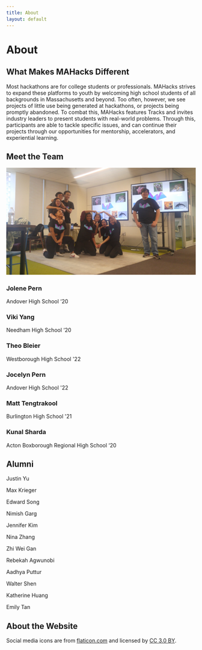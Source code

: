```yaml
---
title: About
layout: default
---
```


# About

## What Makes MAHacks Different

Most hackathons are for college students or professionals. MAHacks strives to expand these platforms to youth by welcoming high school students of all backgrounds in Massachusetts and beyond. Too often, however, we see projects of little use being generated at hackathons, or projects being promptly abandoned. To combat this, MAHacks features Tracks and invites industry leaders to present students with real-world problems. Through this, participants are able to tackle specific issues, and can continue their projects through our opportunities for mentorship, accelerators, and experiential learning.

## Meet the Team

![alt text](uwuhaccs.jpg "MAHacks Team 2018-19")


### Jolene Pern

Andover High School ‘20


### Viki Yang
Needham High School ‘20


### Theo Bleier

Westborough High School '22


### Jocelyn Pern

Andover High School '22


### Matt Tengtrakool

Burlington High School '21


### Kunal Sharda

Acton Boxborough Regional High School ‘20


## Alumni

Justin Yu

Max Krieger

Edward Song

Nimish Garg

Jennifer Kim

Nina Zhang

Zhi Wei Gan

Rebekah Agwunobi

Aadhya Puttur

Walter Shen

Katherine Huang

Emily Tan




## About the Website

Social media icons are from [flaticon.com](http://flaticon.com) and licensed by [CC 3.0 BY](http://creativecommons.org/licenses/by/3.0/).
